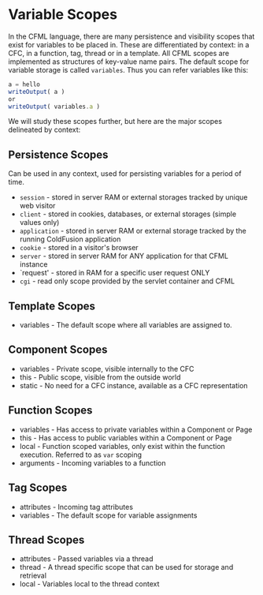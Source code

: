 # Variable Scopes

In the CFML language, there are many persistence and visibility scopes that exist for variables to be placed in.  These are differentiated by context: in a CFC, in a function, tag, thread or in a template.  All CFML scopes are implemented as structures of key-value name pairs. The default scope for variable storage is called `variables`.  Thus you can refer variables like this:

```js
a = hello
writeOutput( a )
or 
writeOutput( variables.a )
```

We will study these scopes further, but here are the major scopes delineated by context:

## Persistence Scopes

Can be used in any context, used for persisting variables for a period of time.

* `session` - stored in server RAM or external storages tracked by unique web visitor
* `client` - stored in cookies, databases, or external storages (simple values only)
* `application` - stored in server RAM or external storage tracked by the running ColdFusion application
* `cookie` - stored in a visitor's browser
* `server` - stored in server RAM for ANY application for that CFML instance
* `request' - stored in RAM for a specific user request ONLY
* `cgi` - read only scope provided by the servlet container and CFML

## Template Scopes

* variables - The default scope where all variables are assigned to.

## Component Scopes

* variables - Private scope, visible internally to the CFC
* this - Public scope, visible from the outside world
* static - No need for a CFC instance, available as a CFC representation

## Function Scopes
* variables - Has access to private variables within a Component or Page
* this - Has access to public variables within a Component or Page
* local - Function scoped variables, only exist within the function execution. Referred to as `var` scoping
* arguments - Incoming variables to a function

## Tag Scopes
* attributes - Incoming tag attributes
* variables - The default scope for variable assignments

## Thread Scopes
* attributes - Passed variables via a thread
* thread - A thread specific scope that can be used for storage and retrieval
* local - Variables local to the thread context

